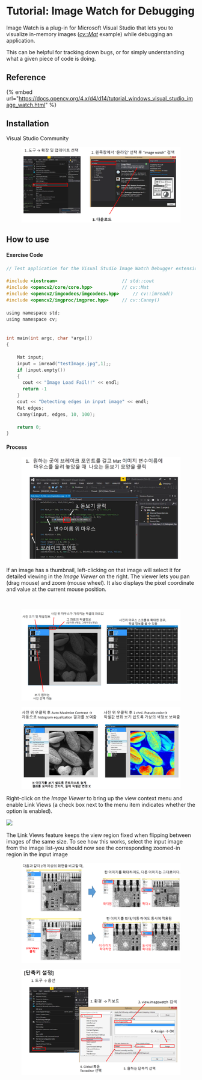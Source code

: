 # Tutorial: Image Watch for Debugging



Image Watch is a plug-in for Microsoft Visual Studio that lets you to visualize in-memory images ([_cv::Mat_](https://docs.opencv.org/4.x/d3/d63/classcv_1_1Mat.html) example) while debugging an application.&#x20;



This can be helpful for tracking down bugs, or for simply understanding what a given piece of code is doing.



## Reference

{% embed url="https://docs.opencv.org/4.x/d4/d14/tutorial_windows_visual_studio_image_watch.html" %}

## Installation

Visual Studio Community

<figure><img src="../../.gitbook/assets/image.png" alt=""><figcaption></figcaption></figure>

## How to use

#### Exercise Code

```c
// Test application for the Visual Studio Image Watch Debugger extension

#include <iostream>                        // std::cout
#include <opencv2/core/core.hpp>           // cv::Mat
#include <opencv2/imgcodecs/imgcodecs.hpp>     // cv::imread()
#include <opencv2/imgproc/imgproc.hpp>     // cv::Canny()

using namespace std;
using namespace cv;


int main(int argc, char *argv[])
{
  
    Mat input;
    input = imread("testImage.jpg",1);;
    if (input.empty())
    {
      cout << "Image Load Fail!!" << endl;
      return -1
    } 
    cout << "Detecting edges in input image" << endl;
    Mat edges;
    Canny(input, edges, 10, 100);

    return 0;
}
```

#### Process

<figure><img src="../../.gitbook/assets/image (2).png" alt=""><figcaption></figcaption></figure>

If an image has a thumbnail, left-clicking on that image will select it for detailed viewing in the _Image Viewer_ on the right. The viewer lets you pan (drag mouse) and zoom (mouse wheel). It also displays the pixel coordinate and value at the current mouse position.

<figure><img src="https://docs.opencv.org/4.x/viewer.jpg" alt=""><figcaption></figcaption></figure>

<figure><img src="../../.gitbook/assets/image (3).png" alt=""><figcaption></figcaption></figure>







<figure><img src="../../.gitbook/assets/image (4).png" alt=""><figcaption></figcaption></figure>



Right-click on the _Image Viewer_ to bring up the view context menu and enable Link Views (a check box next to the menu item indicates whether the option is enabled).

![](https://docs.opencv.org/4.x/viewer_context_menu.png)

The Link Views feature keeps the view region fixed when flipping between images of the same size. To see how this works, select the input image from the image list–you should now see the corresponding zoomed-in region in the input image

<figure><img src="../../.gitbook/assets/image (5).png" alt=""><figcaption></figcaption></figure>



<figure><img src="../../.gitbook/assets/image (6).png" alt=""><figcaption></figcaption></figure>
